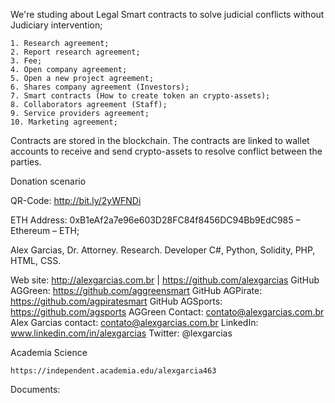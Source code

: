 We're studing about Legal Smart contracts to solve judicial conflicts without Judiciary intervention;

    1. Research agreement;
    2. Report research agreement;
    3. Fee;
    4. Open company agreement;
    5. Open a new project agreement;
    6. Shares company agreement (Investors);
    7. Smart contracts (How to create token an crypto-assets);
    8. Collaborators agreement (Staff);
    9. Service providers agreement;
    10. Marketing agreement;
    

Contracts are stored in the blockchain.
The contracts are linked to wallet accounts to receive and send crypto-assets to resolve conflict between the parties.

Donation scenario

QR-Code: http://bit.ly/2yWFNDi

ETH Address: 0xB1eAf2a7e96e603D28FC84f8456DC94Bb9EdC985 – Ethereum – ETH;

Alex Garcias, Dr. Attorney. Research. Developer C#, Python, Solidity, PHP, HTML, CSS.

Web site: http://alexgarcias.com.br | https://github.com/alexgarcias
GitHub AGGreen: https://github.com/aggreensmart 
GitHub AGPirate:  https://github.com/agpiratesmart 
GitHub AGSports: https://github.com/agsports
AGGreen Contact: contato@alexgarcias.com.br 
Alex Garcias contact: contato@alexgarcias.com.br 
LinkedIn: www.linkedin.com/in/alexgarcias 
Twitter: @lexgarcias 

Academia Science 

	https://independent.academia.edu/alexgarcia463  
	
Documents:


